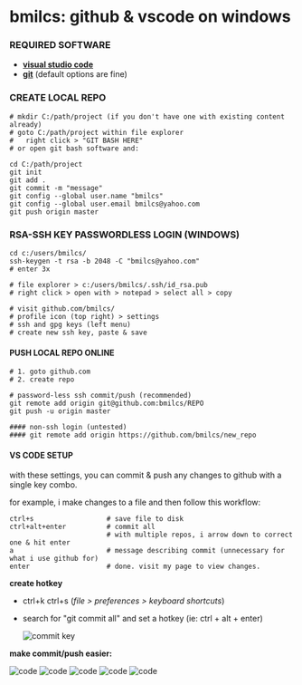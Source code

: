 # bmilcs: github & vscode on windows 

### REQUIRED SOFTWARE
- [**visual studio code**](https://code.visualstudio.com/download)
- [**git**](https://git-scm.com/download/win) (default options are fine)

### CREATE LOCAL REPO
	# mkdir C:/path/project (if you don't have one with existing content already)
	# goto C:/path/project within file explorer
	#	right click > "GIT BASH HERE"
	# or open git bash software and:

	cd C:/path/project
	git init
	git add .
	git commit -m "message"
	git config --global user.name "bmilcs"
	git config --global user.email bmilcs@yahoo.com
	git push origin master

### RSA-SSH KEY PASSWORDLESS LOGIN (WINDOWS)
	cd c:/users/bmilcs/
	ssh-keygen -t rsa -b 2048 -C "bmilcs@yahoo.com"
	# enter 3x

	# file explorer > c:/users/bmilcs/.ssh/id_rsa.pub
	# right click > open with > notepad > select all > copy 

	# visit github.com/bmilcs/
	# profile icon (top right) > settings
	# ssh and gpg keys (left menu) 
	# create new ssh key, paste & save

#### PUSH LOCAL REPO ONLINE
 	# 1. goto github.com
	# 2. create repo 

	# password-less ssh commit/push (recommended)
	git remote add origin git@github.com:bmilcs/REPO
	git push -u origin master
	
	#### non-ssh login (untested)
	#### git remote add origin https://github.com/bmilcs/new_repo

#### VS CODE SETUP
with these settings, you can commit & push any changes to github with a single key combo.

for example, i make changes to a file and then follow this workflow:

	ctrl+s 					# save file to disk
	ctrl+alt+enter			# commit all
							# with multiple repos, i arrow down to correct one & hit enter
	a 						# message describing commit (unnecessary for what i use github for)
	enter					# done. visit my page to view changes.

**create hotkey**
- ctrl+k ctrl+s (*file > preferences > keyboard shortcuts*)
- search for "git commit all" and set a hotkey (ie: ctrl + alt + enter)

	![commit key](https://i.imgur.com/yAzBook.png)

**make commit/push easier:**

![code](https://i.imgur.com/KKGBp0D.png)
![code](https://i.imgur.com/HGnXt7p.png)
![code](https://i.imgur.com/igUyuyW.png)
![code](https://i.imgur.com/4V91Kdb.png)
![code](https://i.imgur.com/pMVEcFg.png)
